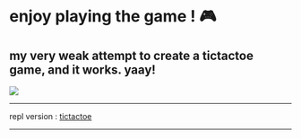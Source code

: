 #  enjoy playing the game ! :video_game:
<h2><b>my very weak attempt to create a tictactoe game, and it works. yaay!</b></h2>
<img src="https://github.com/ghozt777/images/blob/8fd5a063fc129496b8327377b90b9d513a736cef/voldemortmeme.gif">
<hr />
<p>repl version : <a href="https://replit.com/@ghozt777/tictactoe?v=1" target="_blank">tictactoe</a></p>
<hr />
